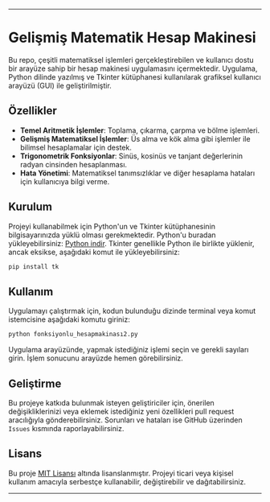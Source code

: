 

---

# Gelişmiş Matematik Hesap Makinesi

Bu repo, çeşitli matematiksel işlemleri gerçekleştirebilen ve kullanıcı dostu bir arayüze sahip bir hesap makinesi uygulamasını içermektedir. Uygulama, Python dilinde yazılmış ve Tkinter kütüphanesi kullanılarak grafiksel kullanıcı arayüzü (GUI) ile geliştirilmiştir.

## Özellikler

- **Temel Aritmetik İşlemler**: Toplama, çıkarma, çarpma ve bölme işlemleri.
- **Gelişmiş Matematiksel İşlemler**: Üs alma ve kök alma gibi işlemler ile bilimsel hesaplamalar için destek.
- **Trigonometrik Fonksiyonlar**: Sinüs, kosinüs ve tanjant değerlerinin radyan cinsinden hesaplanması.
- **Hata Yönetimi**: Matematiksel tanımsızlıklar ve diğer hesaplama hataları için kullanıcıya bilgi verme.

## Kurulum

Projeyi kullanabilmek için Python'un ve Tkinter kütüphanesinin bilgisayarınızda yüklü olması gerekmektedir. Python'u buradan yükleyebilirsiniz: [Python indir](https://www.python.org/downloads/). Tkinter genellikle Python ile birlikte yüklenir, ancak eksikse, aşağıdaki komut ile yükleyebilirsiniz:

```bash
pip install tk
```

## Kullanım

Uygulamayı çalıştırmak için, kodun bulunduğu dizinde terminal veya komut istemcisine aşağıdaki komutu giriniz:

```bash
python fonksiyonlu_hesapmakinası2.py
```

Uygulama arayüzünde, yapmak istediğiniz işlemi seçin ve gerekli sayıları girin. İşlem sonucunu arayüzde hemen görebilirsiniz.

## Geliştirme

Bu projeye katkıda bulunmak isteyen geliştiriciler için, önerilen değişikliklerinizi veya eklemek istediğiniz yeni özellikleri pull request aracılığıyla gönderebilirsiniz. Sorunları ve hataları ise GitHub üzerinden `Issues` kısmında raporlayabilirsiniz.

## Lisans

Bu proje [MIT Lisansı](https://opensource.org/licenses/MIT) altında lisanslanmıştır. Projeyi ticari veya kişisel kullanım amacıyla serbestçe kullanabilir, değiştirebilir ve dağıtabilirsiniz.

---

